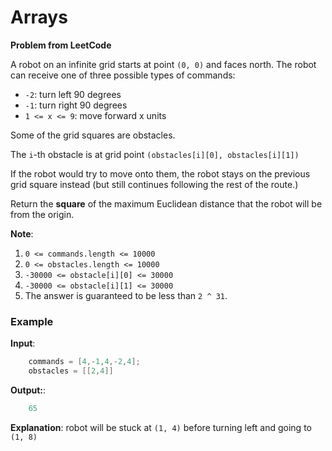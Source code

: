 # Arrays

**Problem from LeetCode**

A robot on an infinite grid starts at point `(0, 0)` and faces north. The robot can receive one of three possible types of commands:

 - `-2`: turn left 90 degrees
 - `-1`: turn right 90 degrees
 - `1 <= x <= 9`: move forward x units


Some of the grid squares are obstacles. 

The `i`-th obstacle is at grid point `(obstacles[i][0], obstacles[i][1])`

If the robot would try to move onto them, the robot stays on the previous grid square instead (but still continues following the rest of the route.)

Return the **square** of the maximum Euclidean distance that the robot will be from the origin.

**Note**:

 1. `0 <= commands.length <= 10000`
 2. `0 <= obstacles.length <= 10000`
 3. `-30000 <= obstacle[i][0] <= 30000`
 4. `-30000 <= obstacle[i][1] <= 30000`
 5. The answer is guaranteed to be less than `2 ^ 31`.

### **Example**

**Input**: 

``` java
    commands = [4,-1,4,-2,4];
    obstacles = [[2,4]] 
```
   
**Output:**: 

``` java
    65
```
**Explanation**: robot will be stuck at `(1, 4)` before turning left and going to `(1, 8)`



